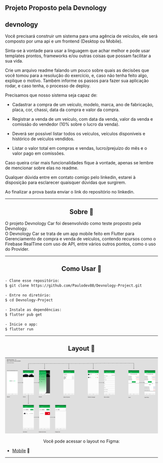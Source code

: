 
## Projeto Proposto pela Devnology


## devnology

Você precisará construir um sistema para uma agência de veículos, ele será composto por uma api e um frontend (Desktop ou Mobile).

Sinta-se à vontade para usar a linguagem que achar melhor e pode usar templates prontos, frameworks e/ou outras coisas que possam facilitar a sua vida.

Crie um arquivo readme falando um pouco sobre quais as decisões que você tomou para a resolução do exercício, e, caso não tenha feito algo, explique o motivo. Também informe os passos para fazer sua aplicação rodar, e caso tenha, o processo de deploy.

Precisamos que nosso sistema seja capaz de:

- Cadastrar a compra de um veículo, modelo, marca, ano de fabricação, placa, cor, chassi, data da compra e valor da compra.

- Registrar a venda de um veículo, com data da venda, valor da venda e comissão do vendedor (10% sobre o lucro da venda).

- Deverá ser possível listar todos os veículos, veículos disponíveis e histórico de veículos vendidos.

- Listar o valor total em compras e vendas, lucro/prejuízo do mês e o valor pago em comissões.

Caso queira criar mais funcionalidades fique à vontade, apenas se lembre de mencionar sobre elas no readme.

Qualquer dúvida entre em contato comigo pelo linkedin, estarei à disposição para esclarecer quaisquer dúvidas que surgirem.

Ao finalizar a prova basta enviar o link do repositório no linkedin.



---

<h2 align="center">Sobre 📖</h2>
   
<p>
   O projeto Devnology Car foi desenvolvido como teste proposto pela Devnology. <br>
   O Devnology Car se trata de um app mobile feito em Flutter para Gerenciamento de compra e venda de veículos, contendo recursos como o Firebase RealTime com uso de API, entre vários outros pontos, como o uso do Provider.<br>
  
</p>

---
<h2 align="center">Como Usar 🤔</h2>

   ```
   - Clone esse repositório:
   $ git clone https://github.com/Paulodev88/Devnology-Project.git

   - Entre no diretório:
   $ cd Devnology-Project

   - Instale as dependências:
   $ flutter pub get

   - Inicie o app: 
   $ flutter run
   ```

---


<h2 align="center">Layout 🎨</h2>

   <p align="center">
      <img alt="Devnology" title="Devnology" src=".github/capa.png" />
   </p>

   <p align="center">
      Você pode acessar o layout no Figma:
   
   - <a href="https://www.figma.com/file/D6xTwJPGrcgqwrbWuV7zwj/Devnology-Project?node-id=0%3A1">Mobile</a> 📱
   </p>

---

